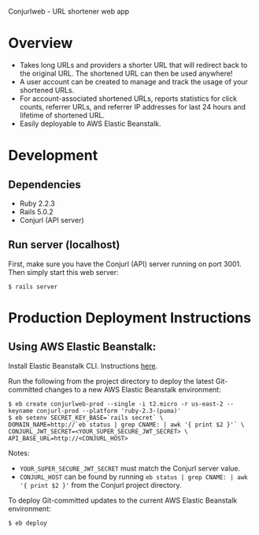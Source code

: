 Conjurlweb - URL shortener web app

# Overview

- Takes long URLs and providers a shorter URL that will redirect back
  to the original URL. The shortened URL can then be used anywhere!
- A user account can be created to manage and track the usage of your
  shortened URLs.
- For account-associated shortened URLs, reports statistics for click
  counts, referrer URLs, and referrer IP addresses for last 24 hours
  and lifetime of shortened URL.
- Easily deployable to AWS Elastic Beanstalk.


# Development

## Dependencies

- Ruby 2.2.3
- Rails 5.0.2
- Conjurl (API server)

## Run server (localhost)

First, make sure you have the Conjurl (API) server running on port 3001. Then simply start this web server:

```
$ rails server
```

# Production Deployment Instructions

## Using AWS Elastic Beanstalk:

Install Elastic Beanstalk CLI. Instructions [here](http://docs.aws.amazon.com/elasticbeanstalk/latest/dg/eb-cli3-install.html).

Run the following from the project directory to deploy the latest Git-committed changes to a new AWS Elastic Beanstalk environment:
```
$ eb create conjurlweb-prod --single -i t2.micro -r us-east-2 --keyname conjurl-prod --platform 'ruby-2.3-(puma)'
$ eb setenv SECRET_KEY_BASE=`rails secret` \
DOMAIN_NAME=http://`eb status | grep CNAME: | awk '{ print $2 }'` \
CONJURL_JWT_SECRET=<YOUR_SUPER_SECURE_JWT_SECRET> \
API_BASE_URL=http://<CONJURL_HOST>
```

Notes:
- `YOUR_SUPER_SECURE_JWT_SECRET` must match the Conjurl server value.
- `CONJURL_HOST` can be found by running `eb status | grep CNAME: | awk '{ print $2 }'` from the Conjurl project directory.

To deploy Git-committed updates to the current AWS Elastic Beanstalk environment:
```
$ eb deploy
```
